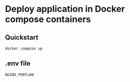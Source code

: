 # Deploy application in Docker compose containers 


## Quickstart

```shell
docker compose up
```

## .env file

```text
NGINX_PORT=80
```